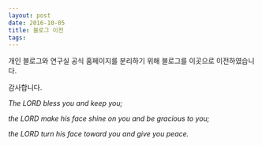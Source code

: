 ```yaml
---
layout: post
date: 2016-10-05
title: 블로그 이전 
tags: 
---
```

개인 블로그와 연구실 공식 홈페이지를 분리하기 위해 블로그를 이곳으로 이전하였습니다.

<!-- 부경대학교 에너지자원공학과 탄성파탐사 연구실 공식 홈페이지는 [pkgpl.org](http://pkgpl.org) 입니다. -->

감사합니다.


*The LORD bless you and keep you;*

*the LORD make his face shine on you and be gracious to you;*

*the LORD turn his face toward you and give you peace.*
